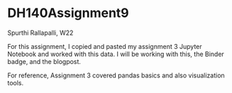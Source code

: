 # DH140Assignment9

Spurthi Rallapalli, W22

For this assignment, I copied and pasted my assignment 3 Jupyter Notebook and worked with this data. I will be working with this, the Binder badge, and the blogpost. 

For reference, Assignment 3 covered pandas basics and also visualization tools. 
